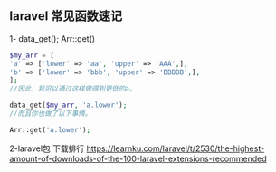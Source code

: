 ## laravel 常见函数速记

1- data_get(); Arr::get()

```php
$my_arr = [
'a' => ['lower' => 'aa', 'upper' => 'AAA',],
'b' => ['lower' => 'bbb', 'upper' => 'BBBBB',],
];
//因此，我可以通过这样做得到更低的a。

data_get($my_arr, 'a.lower');
//而且你也做了以下事情。

Arr::get('a.lower');

```

2-laravel包 下载排行 https://learnku.com/laravel/t/2530/the-highest-amount-of-downloads-of-the-100-laravel-extensions-recommended
